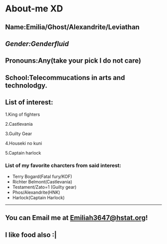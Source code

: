 # About-me XD

**Name:Emilia/Ghost/Alexandrite/Leviathan**
----
_Gender:Genderfluid_
---
Pronouns:Any(take your pick I do not care)
------
School:Telecommucations in arts and technolodgy.
----

## List of interest:
1.King of fighters

2.Castlevania

3.Guilty Gear

4.Houseki no kuni

5.Captain harlock

### List of my favorite charcters from said interest:
* Terry Bogard(Fatal fury/KOF)
* Richter Belmont(Castlevania)
* Testament/Zato=1 (Guilty gear)
* Phos/Alexandrite(HNK)
* Harlock(Captain Harlock)
----
You can Email me at Emiliah3647@hstat.org!
---
I like food also :|  
--
